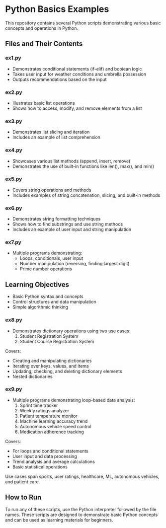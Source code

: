# Python Basics Examples

This repository contains several Python scripts demonstrating various basic concepts and operations in Python.

## Files and Their Contents

### ex1.py
- Demonstrates conditional statements (if-elif) and boolean logic
- Takes user input for weather conditions and umbrella possession
- Outputs recommendations based on the input

### ex2.py
- Illustrates basic list operations
- Shows how to access, modify, and remove elements from a list

### ex3.py
- Demonstrates list slicing and iteration
- Includes an example of list comprehension

### ex4.py
- Showcases various list methods (append, insert, remove)
- Demonstrates the use of built-in functions like len(), max(), and min()

### ex5.py
- Covers string operations and methods
- Includes examples of string concatenation, slicing, and built-in methods

### ex6.py
- Demonstrates string formatting techniques
- Shows how to find substrings and use string methods
- Includes an example of user input and string manipulation

### ex7.py
- Multiple programs demonstrating:
  - Loops, conditionals, user input
  - Number manipulation (reversing, finding largest digit)
  - Prime number operations

## Learning Objectives
- Basic Python syntax and concepts
- Control structures and data manipulation
- Simple algorithmic thinking

### ex8.py
- Demonstrates dictionary operations using two use cases:
  1. Student Registration System
  2. Student Course Registration System

Covers:
- Creating and manipulating dictionaries
- Iterating over keys, values, and items
- Updating, checking, and deleting dictionary elements
- Nested dictionaries

### ex9.py
- Multiple programs demonstrating loop-based data analysis:
  1. Sprint time tracker
  2. Weekly ratings analyzer
  3. Patient temperature monitor
  4. Machine learning accuracy trend
  5. Autonomous vehicle speed control
  6. Medication adherence tracking

Covers:
- For loops and conditional statements
- User input and data processing
- Trend analysis and average calculations
- Basic statistical operations

Use cases span sports, user ratings, healthcare, ML, autonomous vehicles, and patient care.


## How to Run

To run any of these scripts, use the Python interpreter followed by the file names.
These scripts are designed to demonstrate basic Python concepts and can be used as learning materials for beginners.
